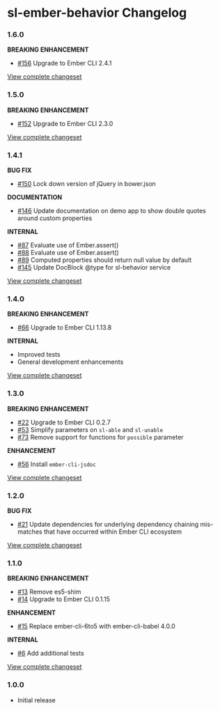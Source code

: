 # sl-ember-behavior Changelog

### 1.6.0

**BREAKING ENHANCEMENT**

* [#156](https://github.com/softlayer/sl-ember-behavior/issues/156) Upgrade to Ember CLI 2.4.1

[View complete changeset](https://github.com/softlayer/sl-ember-behavior/compare/v1.5.0...v1.6.0)

### 1.5.0

**BREAKING ENHANCEMENT**

* [#152](https://github.com/softlayer/sl-ember-behavior/issues/152) Upgrade to Ember CLI 2.3.0

[View complete changeset](https://github.com/softlayer/sl-ember-behavior/compare/v1.4.1...v1.5.0)

### 1.4.1

**BUG FIX**

* [#150](https://github.com/softlayer/sl-ember-behavior/pull/150) Lock down version of jQuery in bower.json

**DOCUMENTATION**

* [#146](https://github.com/softlayer/sl-ember-behavior/issues/146) Update documentation on demo app to show double quotes around custom properties

**INTERNAL**

* [#87](https://github.com/softlayer/sl-ember-behavior/issues/87) Evaluate use of Ember.assert()
* [#88](https://github.com/softlayer/sl-ember-behavior/issues/88) Evaluate use of Ember.assert()
* [#89](https://github.com/softlayer/sl-ember-behavior/issues/89) Computed properties should return null value by default
* [#145](https://github.com/softlayer/sl-ember-behavior/pull/145) Update DocBlock @type for sl-behavior service

[View complete changeset](https://github.com/softlayer/sl-ember-behavior/compare/v1.4.0...v1.4.1)

### 1.4.0

**BREAKING ENHANCEMENT**

* [#66](https://github.com/softlayer/sl-ember-behavior/issues/66) Upgrade to Ember CLI 1.13.8

**INTERNAL**

* Improved tests
* General development enhancements

[View complete changeset](https://github.com/softlayer/sl-ember-behavior/compare/v1.3.0...v1.4.0)

### 1.3.0

**BREAKING ENHANCEMENT**

* [#22](https://github.com/softlayer/sl-ember-behavior/issues/22) Upgrade to Ember CLI 0.2.7
* [#53](https://github.com/softlayer/sl-ember-behavior/issues/53) Simplify parameters on `sl-able` and `sl-unable`
* [#73](https://github.com/softlayer/sl-ember-behavior/issues/73) Remove support for functions for `possible` parameter

**ENHANCEMENT**

* [#56](https://github.com/softlayer/sl-ember-behavior/pull/56) Install `ember-cli-jsdoc`

[View complete changeset](https://github.com/softlayer/sl-ember-behavior/compare/v1.2.0...v1.3.0)

### 1.2.0

**BUG FIX**

* [#21](https://github.com/softlayer/sl-ember-behavior/pull/21) Update dependencies for underlying dependency chaining mis-matches that have occurred within Ember CLI ecosystem

[View complete changeset](https://github.com/softlayer/sl-ember-behavior/compare/v1.1.0...v1.2.0)


### 1.1.0

**BREAKING ENHANCEMENT**

* [#13](https://github.com/softlayer/sl-ember-behavior/pull/13) Remove es5-shim
* [#14](https://github.com/softlayer/sl-ember-behavior/pull/14) Upgrade to Ember CLI 0.1.15

**ENHANCEMENT**

* [#15](https://github.com/softlayer/sl-ember-behavior/pull/15) Replace ember-cli-6to5 with ember-cli-babel 4.0.0

**INTERNAL**

* [#6](https://github.com/softlayer/sl-ember-behavior/pull/6) Add additional tests

[View complete changeset](https://github.com/softlayer/sl-ember-behavior/compare/v1.0.0...v1.1.0)


### 1.0.0

* Initial release
